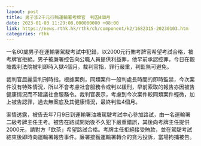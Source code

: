 ```yaml
---
layout: post
title: 男子涉2千元行賄運輸署考牌官　判囚4個月
date: 2023-01-03 11:29:08.000000000 +08:00
link: https://news.rthk.hk/rthk/ch/component/k2/1682315-20230103.htm
categories: rthk
---
```


一名60歲男子在運輸署駕駛考試中犯錯，以2000元行賄考牌官希望考試合格，被考牌官拒絕。男子被廉署控告向公職人員提供利益罪，他早前承認控罪，今日在觀塘裁判法院被判即時入獄4個月。裁判官指，罪行嚴重，判監無可避免。

裁判官屈麗雯判刑時指，根據案例，同類案件一般判處長時間的即時監禁，今次案件沒有特殊情況，所以不會考慮社會服務令或判以緩刑，早前索取的報告亦因被告健康情況而不建議社會服務令。裁判官表示，考慮到今次案件較同類案件輕微，加上被告認罪，過去無案底及其健康情況，最終判監4個月。

案情透露，被告去年7月9日到運輸署油塘駕駛考試中心參加路試，由一名運輸署二級考牌主任主考。被告在路試開始後不久犯下嚴重錯誤，其後向考牌主任提供2000元，請對方「飲茶」希望路試合格。考牌主任拒絕接受賄款，並在駕駛考試結束後即時向運輸署報告事件。廉署接獲運輸署轉介的貪污投訴，當場拘捕被告。
